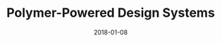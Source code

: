 ---
date: 2018-01-08
title: Polymer-Powered Design Systems
speaker: John Riviello
link: https://youtu.be/VkZHDPjMasI
image: ./images/polymer-design-systems.jpg
description: In this talk you'll learn the specifics of working with Polymer, the most popular Web Components library, to build your design system in a way that can be used across any web-enabled device.

---